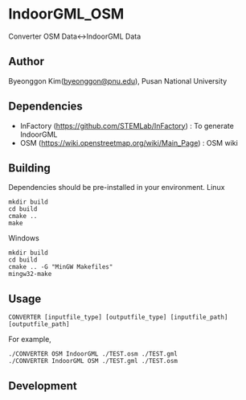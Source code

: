 # IndoorGML_OSM

Converter OSM Data<->IndoorGML Data


## Author
Byeonggon Kim(byeonggon@pnu.edu), Pusan National University

## Dependencies
- InFactory (https://github.com/STEMLab/InFactory) : To generate IndoorGML
- OSM (https://wiki.openstreetmap.org/wiki/Main_Page) : OSM wiki

## Building

Dependencies should be pre-installed in your environment.
Linux
```
mkdir build
cd build
cmake ..
make
```
Windows
```
mkdir build
cd build
cmake .. -G "MinGW Makefiles"
mingw32-make
```
## Usage

```
CONVERTER [inputfile_type] [outputfile_type] [inputfile_path] [outputfile_path]
```

For example,

```
./CONVERTER OSM IndoorGML ./TEST.osm ./TEST.gml
./CONVERTER IndoorGML OSM ./TEST.gml ./TEST.osm
```


## Development

